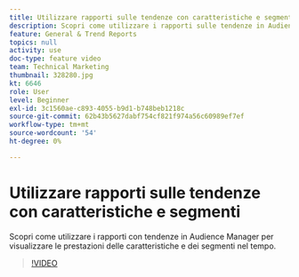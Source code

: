```yaml
---
title: Utilizzare rapporti sulle tendenze con caratteristiche e segmenti
description: Scopri come utilizzare i rapporti sulle tendenze in Audience Manager per vedere come si presentano le caratteristiche e i segmenti nel tempo.
feature: General & Trend Reports
topics: null
activity: use
doc-type: feature video
team: Technical Marketing
thumbnail: 328280.jpg
kt: 6646
role: User
level: Beginner
exl-id: 3c1560ae-c893-4055-b9d1-b748beb1218c
source-git-commit: 62b43b5627dabf754cf821f974a56c60989ef7ef
workflow-type: tm+mt
source-wordcount: '54'
ht-degree: 0%

---
```


# Utilizzare rapporti sulle tendenze con caratteristiche e segmenti

Scopri come utilizzare i rapporti con tendenze in Audience Manager per visualizzare le prestazioni delle caratteristiche e dei segmenti nel tempo.

>[!VIDEO](https://video.tv.adobe.com/v/340799/?quality=12&learn=on&captions=ita)
